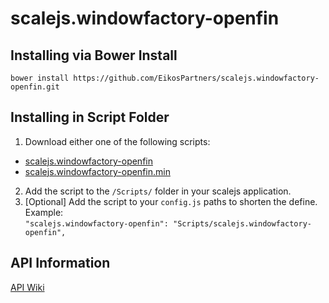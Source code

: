 # scalejs.windowfactory-openfin

## Installing via Bower Install
`bower install https://github.com/EikosPartners/scalejs.windowfactory-openfin.git`

## Installing in Script Folder
1. Download either one of the following scripts:
  * [scalejs.windowfactory-openfin](https://raw.githubusercontent.com/EikosPartners/scalejs.windowfactory-openfin/master/dist/scalejs.windowfactory-openfin.js)
  * [scalejs.windowfactory-openfin.min](https://raw.githubusercontent.com/EikosPartners/scalejs.windowfactory-openfin/master/dist/scalejs.windowfactory-openfin.min.js)
2. Add the script to the `/Scripts/` folder in your scalejs application.
3. [Optional] Add the script to your `config.js` paths to shorten the define. Example:  
`"scalejs.windowfactory-openfin": "Scripts/scalejs.windowfactory-openfin",`

## API Information
[API Wiki](https://github.com/EikosPartners/scalejs.windowfactory-openfin/wiki)
